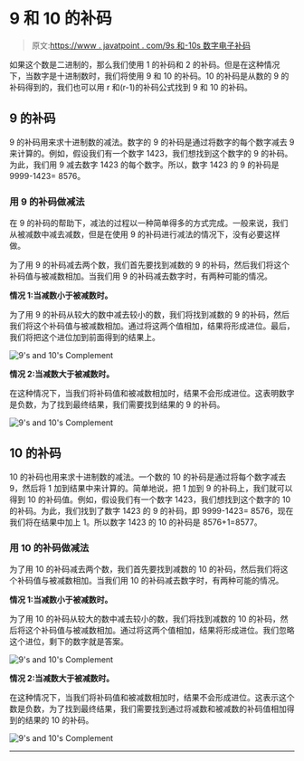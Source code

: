# 9 和 10 的补码

> 原文:[https://www . javatpoint . com/9s 和-10s 数字电子补码](https://www.javatpoint.com/9s-and-10s-complement-in-digital-electronics)

如果这个数是二进制的，那么我们使用 1 的补码和 2 的补码。但是在这种情况下，当数字是十进制数时，我们将使用 9 和 10 的补码。10 的补码是从数的 9 的补码得到的，我们也可以用 r 和(r-1)的补码公式找到 9 和 10 的补码。

## 9 的补码

9 的补码用来求十进制数的减法。数字的 9 的补码是通过将数字的每个数字减去 9 来计算的。例如，假设我们有一个数字 1423，我们想找到这个数字的 9 的补码。为此，我们用 9 减去数字 1423 的每个数字。所以，数字 1423 的 9 的补码是 9999-1423= 8576。

### 用 9 的补码做减法

在 9 的补码的帮助下，减法的过程以一种简单得多的方式完成。一般来说，我们从被减数中减去减数，但是在使用 9 的补码进行减法的情况下，没有必要这样做。

为了用 9 的补码减去两个数，我们首先要找到减数的 9 的补码，然后我们将这个补码值与被减数相加。当我们用 9 的补码减去数字时，有两种可能的情况。

**情况 1:当减数小于被减数时。**

为了用 9 的补码从较大的数中减去较小的数，我们将找到减数的 9 的补码，然后我们将这个补码值与被减数相加。通过将这两个值相加，结果将形成进位。最后，我们将把这个进位加到前面得到的结果上。

![9's and 10's Complement](../Images/ca12f1724ee28cdaa78fdee4816b71ae.png)

**情况 2:当减数大于被减数时。**

在这种情况下，当我们将补码值和被减数相加时，结果不会形成进位。这表明数字是负数，为了找到最终结果，我们需要找到结果的 9 的补码。

![9's and 10's Complement](../Images/bf37455be28749914300e065abeba2e5.png)

## 10 的补码

10 的补码也用来求十进制数的减法。一个数的 10 的补码是通过将每个数字减去 9，然后将 1 加到结果中来计算的。简单地说，把 1 加到 9 的补码上，我们就可以得到 10 的补码值。例如，假设我们有一个数字 1423，我们想找到这个数字的 10 的补码。为此，我们找到了数字 1423 的 9 的补码，即 9999-1423= 8576，现在我们将在结果中加上 1。所以数字 1423 的 10 的补码是 8576+1=8577。

### 用 10 的补码做减法

为了用 10 的补码减去两个数，我们首先要找到减数的 10 的补码，然后我们将这个补码值与被减数相加。当我们用 10 的补码减去数字时，有两种可能的情况。

**情况 1:当减数小于被减数时。**

为了用 10 的补码从较大的数中减去较小的数，我们将找到减数的 10 的补码，然后将这个补码值与被减数相加。通过将这两个值相加，结果将形成进位。我们忽略这个进位，剩下的数字就是答案。

![9's and 10's Complement](../Images/ec5e37428e215febc81004873b41b049.png)

**情况 2:当减数大于被减数时。**

在这种情况下，当我们将补码值和被减数相加时，结果不会形成进位。这表示这个数是负数，为了找到最终结果，我们需要找到通过将减数和被减数的补码值相加得到的结果的 10 的补码。

![9's and 10's Complement](../Images/a1581d04462e32dea57ea92ef5923706.png)

* * *